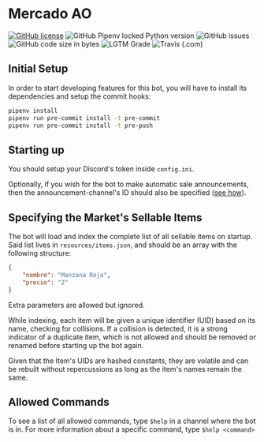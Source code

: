 # Mercado AO

[![GitHub license](https://img.shields.io/github/license/DazedNConfused-/MercadoAO?style=flat-square)](https://github.com/DazedNConfused-/MercadoAO/blob/master/LICENSE)
![GitHub Pipenv locked Python version](https://img.shields.io/github/pipenv/locked/python-version/DazedNConfused-/MercadoAO?style=flat-square)
![GitHub issues](https://img.shields.io/github/issues/DazedNConfused-/MercadoAO?style=flat-square)
![GitHub code size in bytes](https://img.shields.io/github/languages/code-size/DazedNConfused-/MercadoAO?style=flat-square)
![LGTM Grade](https://img.shields.io/lgtm/grade/python/github/DazedNConfused-/MercadoAO?style=flat-square)
![Travis (.com)](https://img.shields.io/travis/com/DazedNConfused-/MercadoAO?style=flat-square)

## Initial Setup

In order to start developing features for this bot, you will have to install its dependencies and setup the commit hooks:

```bash
pipenv install
pipenv run pre-commit install -t pre-commit
pipenv run pre-commit install -t pre-push
```

## Starting up

You should setup your Discord's token inside `config.ini`. 

Optionally, if you wish for the bot to make automatic sale announcements, then the announcement-channel's ID should also be specified ([see how](https://github.com/Chikachi/DiscordIntegration/wiki/How-to-get-a-token-and-channel-ID-for-Discord)).

## Specifying the Market's Sellable Items

The bot will load and index the complete list of all sellable items on startup. Said list lives in `resources/items.json`, and should be an array with the following structure:

```json
{
    "nombre": "Manzana Roja",
    "precio": "2"
}
```

Extra parameters are allowed but ignored. 

While indexing, each item will be given a unique identifier (UID) based on its name, checking for collisions. If a collision is detected, it is a strong indicator of a duplicate item, which is not allowed and should be removed or renamed before starting up the bot again.

Given that the Item's UIDs are hashed constants, they are volatile and can be rebuilt without repercussions as long as the item's names remain the same.

## Allowed Commands

To see a list of all allowed commands, type `$help` in a channel where the bot is in. For more information about a specific command, type `$help <command>`